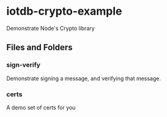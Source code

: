 # iotdb-crypto-example
Demonstrate Node's Crypto library

## Files and Folders

### sign-verify

Demonstrate signing a message, and verifying that message.

### certs

A demo set of certs for you
